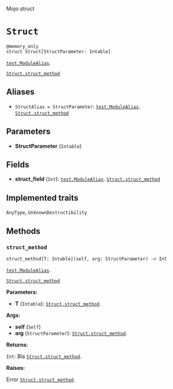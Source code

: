 Mojo struct

# `Struct`

```mojo
@memory_only
struct Struct[StructParameter: Intable]
```

[`test.ModuleAlias`](_index.md#aliases).


[`Struct.struct_method`](Struct-.md#struct_method)


## Aliases

- `StructAlias = StructParameter`: [`test.ModuleAlias`](_index.md#aliases).
 [`Struct.struct_method`](Struct-.md#struct_method)


## Parameters

- **StructParameter** (`Intable`)

## Fields

- **struct_field** (`Int`): [`test.ModuleAlias`](_index.md#aliases).
 [`Struct.struct_method`](Struct-.md#struct_method)


## Implemented traits

`AnyType`, `UnknownDestructibility`

## Methods

### `struct_method`

```mojo
struct_method[T: Intable](self, arg: StructParameter) -> Int
```

[`test.ModuleAlias`](_index.md#aliases).


[`Struct.struct_method`](Struct-.md#struct_method)


**Parameters:**

- **T** (`Intable`): [`Struct.struct_method`](Struct-.md#struct_method).


**Args:**

- **self** (`Self`)
- **arg** (`StructParameter`): [`Struct.struct_method`](Struct-.md#struct_method).


**Returns:**

`Int`: Bla [`Struct.struct_method`](Struct-.md#struct_method).


**Raises:**

Error [`Struct.struct_method`](Struct-.md#struct_method).



